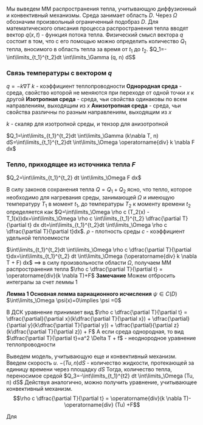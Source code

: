 Мы выведем ММ распространения тепла, учитывающую диффузионный и конвективный механизмы. 
Среда занимает область $D$. Через $\Omega$ обозначим произвольный ограниченный подобраз $D$. 
Для математического описания процесса распространения тепла вводят вектор $q(x, t)$ - функция потока тепла. 
Физический смысл вектора $q$ состоит в том, что с его помощью можно определить количество $Q_1$ тепла, вносимого в область тепла за время от $t_1$ до $t_2$.
$Q_1=-\int\limits_{t_1}^{t_2}dt \int\limits_\Gamma (q, n) dS$

### Связь температуры с вектором $q$
$q=-k \nabla T$
$k$ - коэффициент теплопроводности
**Однородная среда** - среда, свойство которой не меняются при переходе от одной точки $x$ к другой
**Изотропная среда** - среда, чьи свойства одинаковы по всем направлениям, выходящим из $x$
**Анизотропная среда** - среда, чьи свойства различны по разным направлениям, выходящим из $x$

$k$ - скаляр для изотропной среды, и тензор для анизотропной

$Q_1=\int\limits_{t_1}^{t_2}dt \int\limits_\Gamma (k\nabla T, n) dS=\int\limits_{t_1}^{t_2}dt \int\limits_\Omega \operatorname{div} k \nabla F dx$

### Тепло, приходящее из источника тепла $F$
$Q_2=\int\limits_{t_1}^{t_2} dt \int\limits_\Omega F dx$

В силу законов сохранения тепла $Q=Q_1 + Q_2$ ясно, что тепло, которое необходимо для нагревания среды, занимающей $\Omega$ и имеющую температуру $T_1$ в момент $t_1$, до температуры $T_2$ к моменту времени $t_2$ определяется как 
$Q=\int\limits_\Omega \rho c (T_2(x) - T_1(x))dx=\int\limits_\Omega \rho c \int\limits_{t_1}^{t_2} \dfrac{\partial T}{\partial t} dx dt=\int\limits_{t_1}^{t_2}dt \int\limits_\Omega \rho c \dfrac{\partial T}{\partial t}dx$.
$\rho$ - плотность среды
$c$ - коэффициент удельной теплоемкости

$\int\limits_{t_1}^{t_2}dt \int\limits_\Omega \rho c \dfrac{\partial T}{\partial t}dx=\int\limits_{t_1}^{t_2} dt \int\limits_\Omega (\operatorname{div} k \nabla T + F) dx$
$\implies$ в силу произвольности области $\Omega$, получаем ММ распространения тепла
$\rho c \dfrac{\partial T}{\partial t} = \operatorname{div}(k \nabla T)+F$
**Замечание**
	Можем отбросить интегралы за счет леммы 1

**Лемма 1 Основная лемма вариационного исчисления**
	$\psi \in C(D)$
	$\int\limits_\Omega \psi(x)=0\implies \psi =0$

В ДСК уравнение принимает вид $\rho c \dfrac{\partial T}{\partial t} = \dfrac{\partial}{\partial x}(k\dfrac{\partial T}{\partial x}) + \dfrac{\partial}{\partial y}(k\dfrac{\partial T}{\partial y}) +  \dfrac{\partial}{\partial z}(k\dfrac{\partial T}{\partial z}) + F$
А если среда однородная, то вид $\dfrac{\partial T}{\partial t}=a^2 \Delta T + f$ - неоднородное уравнение теплопроводности

Выведем модель, учитывающую еще и конвективный механизм. Введем скорость $u$.
$-(Tu, n)dS$ - количество жидкости, протекающей за единицу времени через площадку $dS$
Тогда, количество тепла, переносимое средой $Q_3=-\int\limits_{t_1}^{t2} dt \int\limits_\Omega (Tu, n) dS$
Действуя аналогично, можно получить уравнение, учитывающее конвективный механизм.
$$\rho c \dfrac{\partial T}{\partial t} = \operatorname{div}(k \nabla T)-\operatorname{div} (Tu) +F$$

Для 

